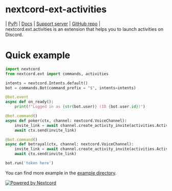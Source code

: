 # nextcord-ext-activities
| [PyPi](https://pypi.org/project/nextcord-ext-activities/) | [Docs](https://nextcord-ext-activities.readthedocs.io) | [Support server](https://discord.gg/dt4xFRSkeW) | [GitHub repo](https://github.com/MaskDuck/nextcord-ext-activities) |<br>
nextcord.ext.activities is an extension that helps you to launch activities on Discord. <br>

# Quick example
```py
import nextcord
from nextcord.ext import commands, activities

intents = nextcord.Intents.default()
bot = commands.Bot(command_prefix = "$", intents=intents)

@bot.event
async def on_ready():
    print(f"Logged in as {str(bot.user)} (ID {bot.user.id})")

@bot.command()
async def poker(ctx, channel: nextcord.VoiceChannel):
    invite_link = await channel.create_activity_invite(activities.Activity.poker)
    await ctx.send(invite_link)

@bot.command()
async def betrayal(ctx, channel: nextcord.VoiceChannel):
    invite_link = await channel.create_activity_invite(activities.Activity.betrayal)
    await ctx.send(invite_link)

bot.run('token here')
```
You can find more example in the [example directory](https://github.com/MaskDuck/nextcord-ext-activities/tree/main/examples).

[![Powered by Nextcord](https://custom-icon-badges.herokuapp.com/badge/-Powered%20by%20Nextcord-0d1620?logo=nextcord)](https://github.com/nextcord/nextcord "Powered by Nextcord Python API Wrapper")

